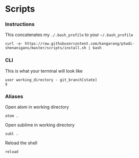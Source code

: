 # Scripts

### Instructions

This concatenates my `./.bash_profile` to your `~/.bash_profile`

    curl -o- https://raw.githubusercontent.com/kangarang/ptwdi-shenanigans/master/scripts/install.sh | bash

### CLI

This is what your terminal will look like

    user working_directory - git_branch[state]
    $

### Aliases

Open atom in working directory

    atom .

Open sublime in working directory

    subl .

Reload the shell

    reload
